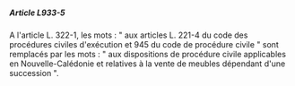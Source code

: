 ##### Article L933-5

A l'article L. 322-1, les mots : " aux articles L. 221-4 du code des procédures civiles d'exécution et 945 du code de procédure civile " sont remplacés par les mots : " aux dispositions de procédure civile applicables en Nouvelle-Calédonie et relatives à la vente de meubles dépendant d'une succession ".

